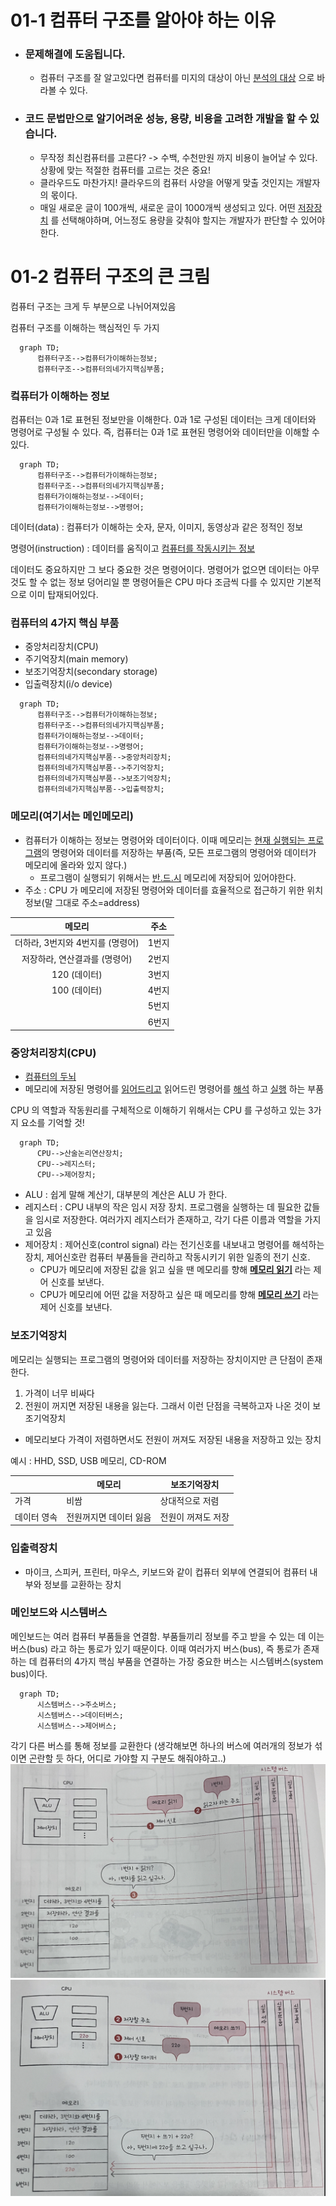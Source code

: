 # 01-1 컴퓨터 구조를 알아야 하는 이유

* ### 문제해결에 도움됩니다.
    * 컴퓨터 구조를 잘 알고있다면 컴퓨터를 미지의 대상이 아닌 <ins>분석의 대상</ins> 으로 바라볼 수 있다.
* ### 코드 문법만으로 알기어려운 성능, 용량, 비용을 고려한 개발을 할 수 있습니다.
    * 무작정 최신컴퓨터를 고른다? -> 수백, 수천만원 까지 비용이 늘어날 수 있다. 상황에 맞는 적절한 컴퓨터를 고르는 것은 중요!
    * 클라우드도 마찬가지! 클라우드의 컴퓨터 사양을 어떻게 맞출 것인지는 개발자의 몫이다.
    * 매일 새로운 글이 100개씩, 새로운 글이 1000개씩 생성되고 있다. 어떤 <ins>저장장치</ins> 를 선택해야하며, 어느정도 용량을 갖춰야 할지는 개발자가 판단할 수 있어야한다.


# 01-2 컴퓨터 구조의 큰 크림

컴퓨터 구조는 크게 두 부분으로 나뉘어져있음

컴퓨터 구조를 이해하는 핵심적인 두 가지
```mermaid
  graph TD;
      컴퓨터구조-->컴퓨터가이해하는정보;
      컴퓨터구조-->컴퓨터의네가지핵심부품;
```

### 컼퓨터가 이해하는 정보

컴퓨터는 0과 1로 표현된 정보만을 이해한다. 0과 1로 구성된 데이터는 크게 데이터와 명령어로 구성될 수 있다.
즉, 컴퓨터는 0과 1로 표현된 명령어와 데이터만을 이해할 수 있다.

```mermaid
  graph TD;
      컴퓨터구조-->컴퓨터가이해하는정보;
      컴퓨터구조-->컴퓨터의네가지핵심부품;
      컴퓨터가이해하는정보-->데이터;
      컴퓨터가이해하는정보-->명령어;
```
데이터(data) : 컴퓨터가 이해하는 숫자, 문자, 이미지, 동영상과 같은 정적인 정보

명령어(instruction) : 데이터를 움직이고 <ins>컴퓨터를 작동시키는 정보</ins>

데이터도 중요하지만 그 보다 중요한 것은 명령어이다. 명령어가 없으면 데이터는 아무것도 할 수 없는 정보 덩어리일 뿐
명령어들은 CPU 마다 조금씩 다를 수 있지만 기본적으로 이미 탑재되어있다.

### 컴퓨터의 4가지 핵심 부품

* 중앙처리장치(CPU)
* 주기억장치(main memory)
* 보조기억장치(secondary storage)
* 입출력장치(i/o device)

```mermaid
  graph TD;
      컴퓨터구조-->컴퓨터가이해하는정보;
      컴퓨터구조-->컴퓨터의네가지핵심부품;
      컴퓨터가이해하는정보-->데이터;
      컴퓨터가이해하는정보-->명령어;
      컴퓨터의네가지핵심부품-->중앙처리장치;
      컴퓨터의네가지핵심부품-->주기억장치;
      컴퓨터의네가지핵심부품-->보조기억장치;
      컴퓨터의네가지핵심부품-->입출력장치;
```

### 메모리(여기서는 메인메모리)
* 컴퓨터가 이해하는 정보는 명령어와 데이터이다. 이때 메모리는 <ins>현재 실행되는 프로그램</ins>의 명령어와 데이터를 저장하는 부품(즉, 모든 프로그램의 명령어와 데이터가 메모리에 올라와 있지 않다.)
    * 프로그램이 실행되기 위해서는 <ins>반.드.시</ins> 메모리에 저장되어 있어야한다.
* 주소 : CPU 가 메모리에 저장된 명령어와 데이터를 효율적으로 접근하기 위한 위치정보(말 그대로 주소=address)

|         메모리          | 주소  |
|:--------------------:|:---:|
| 더하라, 3번지와 4번지를 (명령어) | 1번지 |
|  저장하라, 연산결과를 (명령어)   | 2번지 |
|      120 (데이터)       | 3번지 |
|      100 (데이터)       | 4번지 |
|                      | 5번지 |
|                      | 6번지 |

### 중앙처리장치(CPU)
* <ins>컴퓨터의 두뇌</ins>
* 메모리에 저장된 명령어를 <ins>읽어드리고</ins> 읽어드린 명령어를 <ins>해석</ins> 하고 <ins>실행</ins> 하는 부품

CPU 의 역할과 작동원리를 구체적으로 이해하기 위해서는 CPU 를 구성하고 있는 3가지 요소를 기억할 것!
```mermaid
  graph TD;
      CPU-->산술논리연산장치;
      CPU-->레지스터;
      CPU-->제어장치;
```

* ALU : 쉽게 말해 계산기, 대부분의 계산은 ALU 가 한다.
* 레지스터 : CPU 내부의 작은 임시 저장 장치. 프로그램을 실행하는 데 필요한 값들을 임시로 저장한다. 여러가지 레지스터가 존재하고, 각기 다른 이름과 역할을 가지고 있음
* 제어장치 : 제어신호(control signal) 라는 전기신호를 내보내고 명령어를 해석하는 장치, 제어신호란 컴퓨터 부품들을 관리하고 작동시키기 위한 일종의 전기 신호.
    * CPU가 메모리에 저장된 값을 읽고 싶을 땐 메모리를 향해 <ins>**메모리 읽기**</ins> 라는 제어 신호를 보낸다.
    * CPU가 메모리에 어떤 값을 저장하고 싶은 때 메모리를 향해 <ins>**메모리 쓰기**</ins> 라는 제어 신호를 보낸다.

### 보조기억장치
메모리는 실행되는 프로그램의 명령어와 데이터를 저장하는 장치이지만 큰 단점이 존재한다.
1. 가격이 너무 비싸다
2. 전원이 꺼지면 저장된 내용을 잃는다.
   그래서 이런 단점을 극복하고자 나온 것이 보조기억장치
* 메모리보다 가격이 저렴하면서도 전원이 꺼져도 저장된 내용을 저장하고 있는 장치

예시 : HHD, SSD, USB 메모리, CD-ROM

|        | 메모리          | 보조기억장치     |
|--------|--------------|------------|
| 가격     | 비쌈           | 상대적으로 저렴   |
| 데이터 영속 | 전원꺼지면 데이터 잃음 | 전원이 꺼져도 저장 |


### 입출력장치
* 마이크, 스피커, 프린터, 마우스, 키보드와 같이 컵퓨터 외부에 연결되어 컴퓨터 내부와 정보를 교환하는 장치

### 메인보드와 시스템버스
메인보드는 여러 컴퓨터 부품들을 연결함.
부품들끼리 정보를 주고 받을 수 있는 데 이는 버스(bus) 라고 하는 통로가 있기 때문이다.
이때 여러가지 버스(bus), 즉 통로가 존재하는 데 컴퓨터의 4가지 핵심 부품을 연결하는 가장 중요한 버스는 시스템버스(system bus)이다.

```mermaid
  graph TD;
      시스템버스-->주소버스;
      시스템버스-->데이터버스;
      시스템버스-->제어버스;
```

각기 다른 버스를 통해 정보를 교환한다 (생각해보면 하나의 버스에 여러개의 정보가 섞이면 곤란할 듯 하다, 어디로 가야할 지 구분도 해줘야하고..)
![시스템_버스1](img/시스템버스_1.png)
![스크린샷 2024-04-03 오전 10.52.01.png](img/시스템버스_2.png)